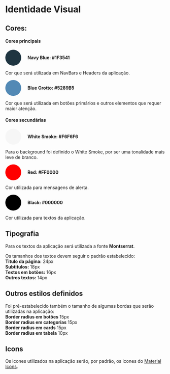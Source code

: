 # Identidade Visual

## Cores:

#### Cores principais

<div style= "display: flex; width: 100%; flex-direction: row; align-items: center; margin-bottom:10px;">

<div style="background-color: #1F3541; height:50px; width:50px; border-radius: 25px; margin-right: 20px;" ></div>   

<b>Navy Blue: #1F3541</b>

</div>

Cor que será utilizada em NavBars e Headers da aplicação.

<div style= "display: flex; width: 100%; flex-direction: row; align-items: center; margin-bottom:10px;">

<div style="background-color: #5289B5; height:50px; width:50px; border-radius: 25px; margin-right: 20px;" ></div>   

<b>Blue Grotto: #5289B5</b>

</div>

Cor que será utilizada em botões primários e outros elementos que requer maior atenção.


#### Cores secundárias


<div style= "display: flex; width: 100%; flex-direction: row; align-items: center; margin-bottom:10px;">
<div style="background-color: #F6F6F6; height:50px; width:50px; border-radius: 25px; margin-right: 20px;" ></div>

<b>White Smoke: #F6F6F6</b>

</div>

Para o background foi definido o White Smoke, por ser uma tonalidade mais leve de branco.


<div style= "display: flex; width: 100%; flex-direction: row; align-items: center; margin-bottom:10px;">


<div style="background-color: #FF0000; height:50px; width:50px; border-radius: 25px; margin-right: 20px;" ></div>   

<b>Red: #FF0000</b>

</div>

Cor utilizada para mensagens de alerta.

<div style= "display: flex; width: 100%; flex-direction: row; align-items: center; margin-bottom:10px;">

<div style="background-color: #000000; height:50px; width:50px; border-radius: 25px; margin-right: 20px;" ></div>   

<b>Black: #000000</b>

</div>

Cor utilizada para textos da aplicação.


## Tipografia

Para os textos da aplicação será utilizada a fonte **Montserrat**. 

Os tamanhos dos textos devem seguir o padrão estabelecido:  
**Titulo da página:** 24px  
**Subtitulos:** 18px  
**Textos em botões:** 16px  
**Outros textos:** 14px  

## Outros estilos definidos

Foi pré-estabelecido também o tamanho de algumas bordas que serão utilizadas na aplicação:  
**Border radius em botões** 15px  
**Border radius em categorias** 15px  
**Border radius em cards** 15px  
**Border radius em tabela** 10px  


## Icons

Os icones utilizados na aplicação serão, por padrão, os icones do [Material Icons](https://material.io/resources/icons/?style=baseline).



